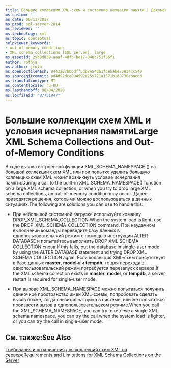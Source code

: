 ```yaml
---
title: Большие коллекции XML-схем и состояние нехватки памяти | Документация Майкрософт
ms.custom: ''
ms.date: 06/13/2017
ms.prod: sql-server-2014
ms.reviewer: ''
ms.technology: xml
ms.topic: conceptual
helpviewer_keywords:
- out-of-memory conditions
- XML schema collections [SQL Server], large
ms.assetid: 29b9d839-aaaf-48fb-be17-840c751f36f1
author: rothja
ms.author: jroth
ms.openlocfilehash: 8443207bbbdff5db7e54d61fcebabe70e34cc540
ms.sourcegitcommit: ad4d92dce894592a259721a1571b1d8736abacdb
ms.translationtype: MT
ms.contentlocale: ru-RU
ms.lasthandoff: 08/04/2020
ms.locfileid: "87751947"
---
```

# <a name="large-xml-schema-collections-and-out-of-memory-conditions"></a><span data-ttu-id="113d5-102">Большие коллекции схем XML и условия исчерпания памяти</span><span class="sxs-lookup"><span data-stu-id="113d5-102">Large XML Schema Collections and Out-of-Memory Conditions</span></span>
  <span data-ttu-id="113d5-103">В ходе вызова встроенной функции XML_SCHEMA_NAMESPACE () на большой коллекции схем XML или при попытке удалить большую коллекцию схем XML может возникнуть условие исчерпания памяти.</span><span class="sxs-lookup"><span data-stu-id="113d5-103">During a call to the built-in XML_SCHEMA_NAMESPACE() function on a large XML schema collection, or when you try to drop large XML schema collections, an out-of-memory condition may occur.</span></span> <span data-ttu-id="113d5-104">Далее приводятся решения, которыми можно воспользоваться в данных ситуациях.</span><span class="sxs-lookup"><span data-stu-id="113d5-104">The following are solutions you can use to handle this:</span></span>  
  
-   <span data-ttu-id="113d5-105">При небольшой системной загрузке используйте команду DROP_XML_SCHEMA_COLLECTION.</span><span class="sxs-lookup"><span data-stu-id="113d5-105">When the system load is light, use the DROP_XML_SCHEMA_COLLECTION command.</span></span> <span data-ttu-id="113d5-106">При неудачном выполнении команды переведите базу данных в однопользовательский режим с помощью инструкции ALTER DATABASE и попытайтесь выполнить DROP XML SCHEMA COLLECTION снова.</span><span class="sxs-lookup"><span data-stu-id="113d5-106">If this fails, put the database in single-user mode by using the ALTER DATABASE statement and trying DROP XML SCHEMA COLLECTION again.</span></span> <span data-ttu-id="113d5-107">Если коллекция XML-схем присутствует в базе данных **master**, **model**или **tempdb**, то для перехода в однопользовательский режим потребуется перезапуск сервера.</span><span class="sxs-lookup"><span data-stu-id="113d5-107">If the XML schema collection exists in **master**, **model**, or **tempdb**, a server restart is required for single-user mode.</span></span>  
  
-   <span data-ttu-id="113d5-108">При вызове XML_SCHEMA_NAMESPACE можно попытаться получить одиночное пространство имен XML-схемы, попробовать сделать вызов позже, когда снизится нагрузка в системе, или же попытаться произвести вызов в однопользовательском режиме.</span><span class="sxs-lookup"><span data-stu-id="113d5-108">When you call the XML_SCHEMA_NAMESPACE, you can try to retrieve a single XML schema namespace, you can try the call when the system load is lighter, or you can try the call in single-user mode.</span></span>  
  
## <a name="see-also"></a><span data-ttu-id="113d5-109">См. также:</span><span class="sxs-lookup"><span data-stu-id="113d5-109">See Also</span></span>  
 [<span data-ttu-id="113d5-110">Требования и ограничения для коллекций схем XML на сервере</span><span class="sxs-lookup"><span data-stu-id="113d5-110">Requirements and Limitations for XML Schema Collections on the Server</span></span>](requirements-and-limitations-for-xml-schema-collections-on-the-server.md)  
  
  
